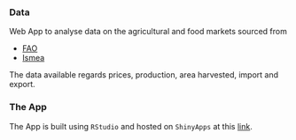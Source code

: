 ### Data

Web App to analyse data on the agricultural and food markets sourced from  

* [FAO](http://www.fao.org)
* [Ismea](http://www.ismeamercati.it)  

The data available regards prices, production, area harvested, import and export.

### The App

The App is built using ```RStudio``` and hosted on ```ShinyApps``` at this [link](https://angelf.shinyapps.io/Ismea).